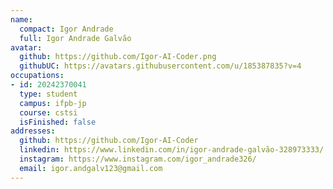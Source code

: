 ```yaml
---
name:
  compact: Igor Andrade
  full: Igor Andrade Galvão
avatar:
  github: https://github.com/Igor-AI-Coder.png
  githubUC: https://avatars.githubusercontent.com/u/185387835?v=4
occupations:
- id: 20242370041
  type: student
  campus: ifpb-jp
  course: cstsi
  isFinished: false
addresses:
  github: https://github.com/Igor-AI-Coder
  linkedin: https://www.linkedin.com/in/igor-andrade-galvão-328973333/
  instagram: https://www.instagram.com/igor_andrade326/
  email: igor.andgalv123@gmail.com
---
```

